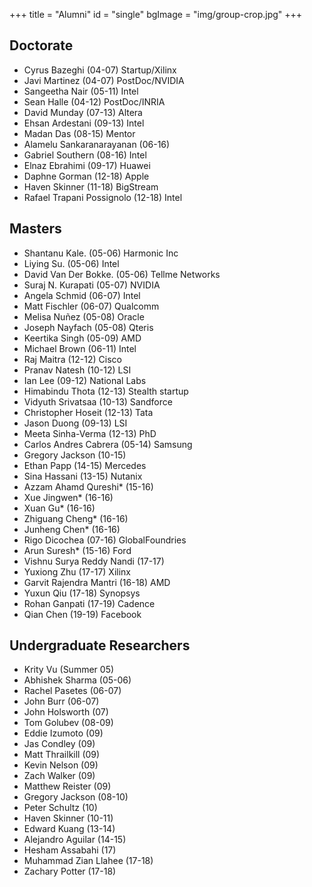 +++
title = "Alumni"
id = "single"
bgImage = "img/group-crop.jpg"
+++

Doctorate
---------
* Cyrus Bazeghi (04-07) Startup/Xilinx
* Javi Martinez (04-07) PostDoc/NVIDIA
* Sangeetha Nair (05-11) Intel
* Sean Halle (04-12) PostDoc/INRIA
* David Munday (07-13) Altera
* Ehsan Ardestani (09-13) Intel
* Madan Das (08-15) Mentor
* Alamelu Sankaranarayanan (06-16)
* Gabriel Southern (08-16) Intel
* Elnaz Ebrahimi (09-17) Huawei
* Daphne Gorman (12-18) Apple
* Haven Skinner (11-18) BigStream
* Rafael Trapani Possignolo (12-18) Intel


Masters
-------
* Shantanu Kale. (05-06) Harmonic Inc
* Liying Su. (05-06) Intel
* David Van Der Bokke. (05-06) Tellme Networks
* Suraj N. Kurapati (05-07) NVIDIA
* Angela Schmid (06-07) Intel
* Matt Fischler (06-07) Qualcomm
* Melisa Nuñez (05-08) Oracle
* Joseph Nayfach (05-08) Qteris
* Keertika Singh (05-09) AMD
* Michael Brown (06-11) Intel
* Raj Maitra (12-12) Cisco
* Pranav Natesh (10-12) LSI
* Ian Lee (09-12) National Labs
* Himabindu Thota (12-13) Stealth startup
* Vidyuth Srivatsaa (10-13) Sandforce
* Christopher Hoseit (12-13) Tata
* Jason Duong (09-13) LSI
* Meeta Sinha-Verma (12-13) PhD
* Carlos Andres Cabrera (05-14) Samsung
* Gregory Jackson (10-15)
* Ethan Papp (14-15) Mercedes
* Sina Hassani (13-15) Nutanix
* Azzam Ahamd Qureshi* (15-16)
* Xue Jingwen* (16-16)
* Xuan Gu* (16-16)
* Zhiguang Cheng* (16-16)
* Junheng Chen* (16-16)
* Rigo Dicochea (07-16) GlobalFoundries
* Arun Suresh* (15-16) Ford
* Vishnu Surya Reddy Nandi (17-17)
* Yuxiong Zhu (17-17) Xilinx
* Garvit Rajendra Mantri (16-18) AMD
* Yuxun Qiu (17-18) Synopsys
* Rohan Ganpati (17-19) Cadence
* Qian Chen (19-19) Facebook


Undergraduate Researchers
-------------------------
* Krity Vu (Summer 05)
* Abhishek Sharma (05-06)
* Rachel Pasetes (06-07)
* John Burr (06-07)
* John Holsworth (07)
* Tom Golubev (08-09)
* Eddie Izumoto (09)
* Jas Condley (09)
* Matt Thrailkill (09)
* Kevin Nelson (09)
* Zach Walker (09)
* Matthew Reister (09)
* Gregory Jackson (08-10)
* Peter Schultz (10)
* Haven Skinner (10-11)
* Edward Kuang (13-14)
* Alejandro Aguilar (14-15)
* Hesham Assabahi (17)
* Muhammad Zian Llahee (17-18)
* Zachary Potter (17-18)